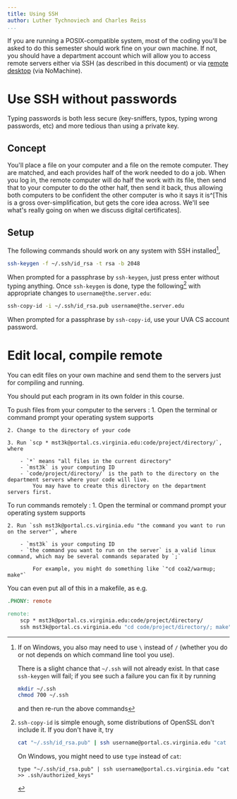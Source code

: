```yaml
---
title: Using SSH
author: Luther Tychnoviech and Charles Reiss
...
```


If you are running a POSIX-compatible system, most of the coding you'll be asked to do this semester should work fine on your own machine.
If not, you should have a department account which will allow you to access remote servers either via SSH
(as described in this document) or via [remote desktop](https://www.cs.virginia.edu/wiki/lib/exe/fetch.php?media=nx-setup_v3a.pdf) (via NoMachine).

# Use SSH without passwords

Typing passwords is both less secure (key-sniffers, typos, typing wrong passwords, etc) and more tedious than using a private key.

## Concept

You'll place a file on your computer and a file on the remote computer.
They are matched, and each provides half of the work needed to do a job.
When you log in, the remote computer will do half the work with its file, then send that to your computer to do the other half, then send it back, thus allowing both computers to be confident the other computer is who it says it is^[This is a gross over-simplification, but gets the core idea across. We'll see what's really going on when we discuss digital certificates].

## Setup

The following commands should work on any system with SSH installed[^error],


```bash
ssh-keygen -f ~/.ssh/id_rsa -t rsa -b 2048
```

When prompted for a passphrase by `ssh-keygen`, just press enter without typing anything.
Once `ssh-keygen` is done, type the following[^manual] with appropriate changes to `username@the.server.edu`:

```bash
ssh-copy-id -i ~/.ssh/id_rsa.pub username@the.server.edu
```

When prompted for a passphrase by `ssh-copy-id`, use your UVA CS account password.


[^error]:
    If on Windows, you also may need to use `\` instead of `/` (whether you do or not depends on which command line tool you use).
    
    There is a slight chance that `~/.ssh` will not already exist. In that case `ssh-keygen` will fail; if you see such a failure you can fix it by running 

    ````bash
    mkdir ~/.ssh
    chmod 700 ~/.ssh
    ````

    and then re-run the above commands

[^manual]:
    `ssh-copy-id` is simple enough, some distributions of OpenSSL don't include it.
    If you don't have it, try 
    
    ````bash
    cat "~/.ssh/id_rsa.pub" | ssh username@portal.cs.virginia.edu "cat >> .ssh/authorized_keys"
    ````
    
    On Windows, you might need to use `type` instead of `cat`:
    
    ````
    type "~/.ssh/id_rsa.pub" | ssh username@portal.cs.virginia.edu "cat >> .ssh/authorized_keys"
    ````
    


# Edit local, compile remote

You can edit files on your own machine and send them to the servers just for compiling and running.

You should put each program in its own folder in this course.

To push files from your computer to the servers
:   1. Open the terminal or command prompt your operating system supports

    2. Change to the directory of your code

    3. Run `scp * mst3k@portal.cs.virginia.edu:code/project/directory/`, where

        - `*` means "all files in the current directory"
        - `mst3k` is your computing ID
        - `code/project/directory/` is the path to the directory on the department servers where your code will live.
            You may have to create this directory on the department servers first.

To run commands remotely
:   1. Open the terminal or command prompt your operating system supports

    2. Run `ssh mst3k@portal.cs.virginia.edu "the command you want to run on the server"`, where

        - `mst3k` is your computing ID
        - `the command you want to run on the server` is a valid linux command, which may be several commands separated by `;`
            
            For example, you might do something like `"cd coa2/warmup; make"`

You can even put all of this in a makefile, as e.g.

```makefile
.PHONY: remote

remote:
	scp * mst3k@portal.cs.virginia.edu:code/project/directory/
	ssh mst3k@portal.cs.virginia.edu "cd code/project/directory/; make"
```

